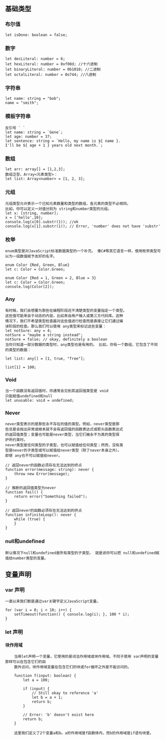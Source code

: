 ## 基础类型
### 布尔值
	let isDone: boolean = false;
### 数字
	let decLiteral: number = 6;
	let hexLiteral: number = 0xf00d; //十六进制
	let binaryLiteral: number = 0b1010; //二进制
	let octalLiteral: number = 0o744; //八进制
### 字符串
	let name: string = "bob";
	name = "smith";
### 模板字符串
	反引号 ` `
	let name: string = `Gene`;
	let age: number = 37;
	let sentence: string = `Hello, my name is ${ name }.
	I'll be ${ age + 1 } years old next month.`;
### 数组
	let arr: array[] = [1,2,3];
	数组泛型，Array<元素类型>：
	let list: Array<number> = [1, 2, 3];
### 元组
	元组类型允许表示一个已知元素数量和类型的数组，各元素的类型不必相同。 
	比如，你可以定义一对值分别为 string和number类型的元组。
	let x: [string, number];
	x = ['hello',10];
	console.log(x[0].substr(1)); //ok
	console.log(x[1].substr(1)); // Error, 'number' does not have 'substr'
### 枚举
	enum类型是对JavaScript标准数据类型的一个补充。 像C#等其它语言一样，使用枚举类型可以为一组数值赋予友好的名字。
	
	enum Color {Red, Green, Blue}
	let c: Color = Color.Green;
	
	enum Color {Red = 1, Green = 2, Blue = 3}
	let c: Color = Color.Green;
	console.log(Color[2]);
### Any
	有时候，我们会想要为那些在编程阶段还不清楚类型的变量指定一个类型。 
	这些值可能来自于动态的内容，比如来自用户输入或第三方代码库。这种
	情况下，我们不希望类型检查器对这些值进行检查而是直接让它们通过编
	译阶段的检查。那么我们可以使用 any类型来标记这些变量：
	let notSure: any = 4;
	notSure = "maybe a string instead";
	notSure = false; // okay, definitely a boolean
	当你只知道一部分数据的类型时，any类型也是有用的。 比如，你有一个数组，它包含了不同的类型的数据：
	
	let list: any[] = [1, true, "free"];
	
	list[1] = 100;
### Void
	当一个函数没有返回值时，你通常会见到其返回值类型是 void
	只能赋值undefined和null
	let unusable: void = undefined;
### Never
	never类型表示的是那些永不存在的值的类型。例如，never类型是那
	些总是会抛出异常或根本就不会有返回值的函数表达式或箭头函数表达式
	的返回值类型；变量也可能是never类型，当它们被永不为真的类型保
	护所约束时。
	never类型是任何类型的子类型，也可以赋值给任何类型；然而，没有类
	型是never的子类型或可以赋值给never类型（除了never本身之外）。 
	即使 any也不可以赋值给never。
	
	// 返回never的函数必须存在无法达到的终点
	function error(message: string): never {
	    throw new Error(message);
	}
	
	// 推断的返回值类型为never
	function fail() {
	    return error("Something failed");
	}
	
	// 返回never的函数必须存在无法达到的终点
	function infiniteLoop(): never {
	    while (true) {
	    }
	}
### null和undefined
	默认情况下null和undefined是所有类型的子类型。 就是说你可以把 null和undefined赋值给number类型的变量。
## 变量声明
### var 声明
	一直以来我们都是通过var关键字定义JavaScript变量。

	for (var i = 0; i < 10; i++) {
		setTimeout(function() { console.log(i); }, 100 * i);
	}
	
### let 声明
#### 块作用域
		当用let声明一个变量，它使用的是词法作用域或块作用域。不同于使用 var声明的变量那样可以在包含它们的函
		数外访问，块作用域变量在包含它们的块或for循环之外是不能访问的。
		
		function f(input: boolean) {
		    let a = 100;
		
		    if (input) {
		        // Still okay to reference 'a'
		        let b = a + 1;
		        return b;
		    }
		
		    // Error: 'b' doesn't exist here
		    return b;
		}
		
		这里我们定义了2个变量a和b。a的作用域是f函数体内，而b的作用域是if语句块里。